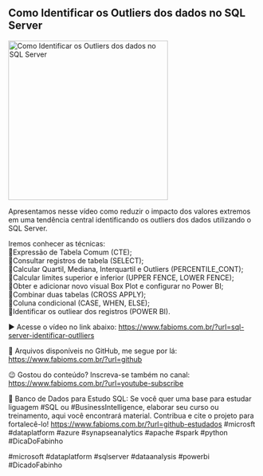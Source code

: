 ## Como Identificar os Outliers dos dados no SQL Server

<img src="https://fabioms.com.br/uploads/youtube/lXXn3qouyO4.png" alt="Como Identificar os Outliers dos dados no SQL Server" title="SQL Server" width="320"/>

Apresentamos nesse vídeo como reduzir o impacto dos valores extremos em uma tendência central identificando os outliers dos dados utilizando o SQL Server.  

Iremos conhecer as técnicas:  
🔹Expressão de Tabela Comum (CTE);  
🔹Consultar registros de tabela (SELECT);  
🔹Calcular Quartil, Mediana, Interquartil e Outliers (PERCENTILE_CONT);  
🔹Calcular limites superior e inferior (UPPER FENCE, LOWER FENCE);  
🔹Obter e adicionar novo visual Box Plot e configurar no Power BI;  
🔹Combinar duas tabelas (CROSS APPLY);  
🔹Coluna condicional (CASE, WHEN, ELSE);  
🔹Identificar os outliear dos registros (POWER BI).    

▶️ Acesse o vídeo no link abaixo:
https://www.fabioms.com.br/?url=sql-server-identificar-outlliers

📁 Arquivos disponíveis no GitHub, me segue por lá:
https://www.fabioms.com.br/?url=github

😉 Gostou do conteúdo? Inscreva-se também no canal:
https://www.fabioms.com.br/?url=youtube-subscribe 

🎁 Banco de Dados para Estudo SQL:
Se você quer uma base para estudar liguagem #SQL ou #BusinessIntelligence, elaborar seu curso ou treinamento, aqui você encontrará material. 
Contribua e cite o projeto para fortalecê-lo!
https://www.fabioms.com.br/?url=github-estudados
#microsft #dataplatform #azure #synapseanalytics #apache #spark  #python #DicaDoFabinho

#microsoft #dataplatform #sqlserver #dataanalysis #powerbi #DicadoFabinho